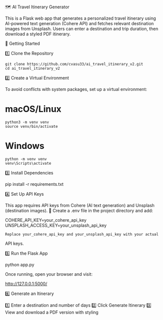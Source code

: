 🗺️ AI Travel Itinerary Generator

This is a Flask web app that generates a personalized travel itinerary 
using AI-powered text generation (Cohere API) and fetches relevant 
destination images from Unsplash. Users can enter a destination and trip 
duration, then download a styled PDF itinerary.

🚀 Getting Started

1️⃣ Clone the Repository

    git clone https://github.com/cvasu33/ai_travel_itinerary_v2.git
    cd ai_travel_itinerary_v2

2️⃣ Create a Virtual Environment

To avoid conflicts with system packages, set up a virtual environment:

# macOS/Linux

    python3 -m venv venv
    source venv/bin/activate

# Windows
    python -m venv venv
    venv\Scripts\activate

3️⃣ Install Dependencies

pip install -r requirements.txt

4️⃣ Set Up API Keys

This app requires API keys from Cohere (AI text generation) and Unsplash 
(destination images).
🔹 Create a .env file in the project directory and add:

COHERE_API_KEY=your_cohere_api_key
UNSPLASH_ACCESS_KEY=your_unsplash_api_key

    Replace your_cohere_api_key and your_unsplash_api_key with your actual 
API keys.

5️⃣ Run the Flask App

python app.py

Once running, open your browser and visit:

http://127.0.0.1:5000/

6️⃣ Generate an Itinerary

1️⃣ Enter a destination and number of days
2️⃣ Click Generate Itinerary
3️⃣ View and download a PDF version with styling
